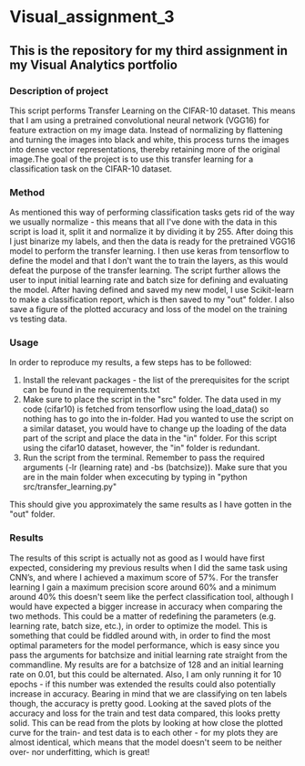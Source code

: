 # Visual_assignment_3
## This is the repository for my third assignment in my Visual Analytics portfolio

### Description of project
This script performs Transfer Learning on the CIFAR-10 dataset. This means that I am using a pretrained convolutional neural network (VGG16) for feature extraction on my image data. Instead of normalizing by flattening and turning the images into black and white, this process turns the images into dense vector representations, thereby retaining more of the original image.The goal of the project is to use this transfer learning for a classification task on the CIFAR-10 dataset. 

### Method 
As mentioned this way of performing classification tasks gets rid of the way we usually normalize - this means that all I've done with the data in this script is load it, split it and normalize it by dividing it by 255. After doing this I just binarize my labels, and then the data is ready for the pretrained VGG16 model to perform the transfer learning. 
I then use keras from tensorflow to define the model and that I don't want the to train the layers, as this would defeat the purpose of the transfer learning. The script further allows the user to input initial learning rate and batch size for defining and evaluating the model. After having defined and saved my new model, I use Scikit-learn to make a classification report, which is then saved to my "out" folder. I also save a figure of the plotted accuracy and loss of the model on the training vs testing data.

### Usage
In order to reproduce my results, a few steps has to be followed:

1) Install the relevant packages - the list of the prerequisites for the script can be found in the requirements.txt
2) Make sure to place the script in the "src" folder. The data used in my code (cifar10) is fetched from tensorflow using the load_data() so nothing has to go into the in-folder. Had you wanted to use the script on a similar dataset, you would have to change up the loading of the data part of the script and place the data in the "in" folder. For this script using the cifar10 dataset, however, the "in" folder is redundant.
3) Run the script from the terminal. Remember to pass the required arguments (-lr (learning rate) and -bs (batchsize)). Make sure that you are in the main folder when excecuting by typing in "python src/transfer_learning.py"

This should give you approximately the same results as I have gotten in the "out" folder. 


### Results
The results of this script is actually not as good as I would have first expected, considering my previous results when I did the same task using CNN’s, and where I achieved a maximum score of 57%. For the transfer learning I gain a maximum precision score around 60% and a minimum around 40% this doesn't seem like the perfect classification tool, although I would have expected a bigger increase in accuracy when comparing the two methods. 
This could be a matter of redefining the parameters (e.g. learning rate, batch size, etc.), in order to optimize the model. This is something that could be fiddled around with, in order to find the most optimal parameters for the model performance, which is easy since you pass the arguments for batchsize and initial learning rate straight from the commandline. My results are for a batchsize of 128 and an initial learning rate on 0.01, but this could be alternated.  Also, I am only running it for 10 epochs - if this number was extended the results could also potentially increase in accuracy. Bearing in mind that we are classifying on ten labels though, the accuracy is pretty good.
Looking at the saved plots of the accuracy and loss for the train and test data compared, this looks pretty solid. This can be read from the plots by looking at how close the plotted curve for the train- and test data is to each other - for my plots they are almost identical, which means that the model doesn't seem to be neither over- nor underfitting, which is great! 




